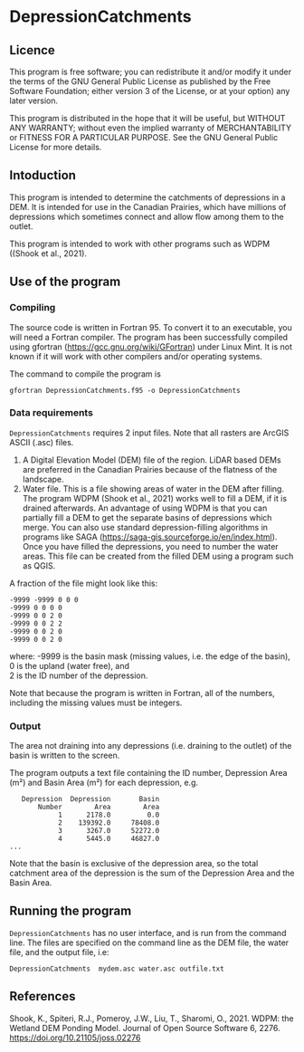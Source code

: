 # DepressionCatchments

## Licence

This program is free software; you can redistribute it and/or modify
it under the terms of the GNU General Public License as published by
the Free Software Foundation; either version 3 of the License, or
at your option) any later version.

This program is distributed in the hope that it will be useful,
but WITHOUT ANY WARRANTY; without even the implied warranty of
MERCHANTABILITY or FITNESS FOR A PARTICULAR PURPOSE.  See the 
GNU General Public License for more details.

## Intoduction

This program is intended to determine the catchments of depressions
in a DEM. It is intended for use in the Canadian Prairies, which
have millions of depressions which sometimes connect and allow
flow among them to the outlet.

This program is intended to work with other programs such as WDPM ((Shook et al., 2021).

## Use of the program

### Compiling

The source code is written in Fortran 95. To convert it to an executable, you will need a Fortran compiler.
The program has been successfully compiled using gfortran (https://gcc.gnu.org/wiki/GFortran) under Linux Mint. It is not known
if it will work with other compilers and/or operating systems.

The command to compile the program is  

`gfortran DepressionCatchments.f95 -o DepressionCatchments`  

### Data requirements

`DepressionCatchments` requires 2 input files. Note that all rasters are ArcGIS ASCII (.asc) files.

1. A Digital Elevation Model (DEM) file of the region. LiDAR based DEMs are preferred in the Canadian Prairies because of the flatness of the landscape.
2. Water file. This is a file showing areas of water in the DEM after filling. The program WDPM (Shook et al., 2021) works well to fill a DEM, if it is drained afterwards. An advantage of using WDPM is that you can partially fill a DEM to get the separate basins of depressions which merge. You can also use standard depression-filling algorithms in programs like SAGA (https://saga-gis.sourceforge.io/en/index.html). Once you have filled the depressions, you need to number the water areas. 
   This file can be created from the filled DEM using a program such as QGIS.

A fraction of the file might look like this:

```
-9999 -9999 0 0 0
-9999 0 0 0 0
-9999 0 0 2 0
-9999 0 0 2 2
-9999 0 0 2 0
-9999 0 0 2 0
```

where:
-9999 is the basin mask (missing values, i.e. the edge of the basin),  
0 is the upland (water free), and  
2 is the ID number of the depression.

Note that because the program is written in Fortran, all of the numbers, including the missing values
must be integers.

### Output

The area not draining into any depressions (i.e. draining to the outlet) of the basin
is written to the screen.

The program outputs a text file containing the ID number, Depression Area (m²) and Basin Area (m²) for each depression, e.g.  

```
   Depression  Depression       Basin
       Number        Area        Area
            1      2178.0         0.0
            2    139392.0     78408.0
            3      3267.0     52272.0
            4      5445.0     46827.0
...
```

Note that the basin is exclusive of the depression area, so the total catchment area of the 
depression is the sum of the Depression Area and the Basin Area.

## Running the program

`DepressionCatchments` has no user interface, and is run from the command line.
The files are specified on the command line as 
the DEM file, the water file, and the output file, i.e:  

`DepressionCatchments  mydem.asc water.asc outfile.txt`

## References

Shook, K., Spiteri, R.J., Pomeroy, J.W., Liu, T., Sharomi, O., 2021. WDPM: the Wetland DEM Ponding Model. Journal of Open Source Software 6, 2276. https://doi.org/10.21105/joss.02276
